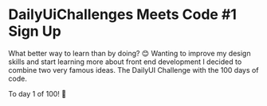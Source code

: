 # DailyUiChallenges Meets Code #1 Sign Up 
What better way to learn than by doing? 😊 Wanting to improve my design skills and start learning more about front end development I decided to combine two very famous ideas. The DailyUI Challenge with the 100 days of code. 

To day 1 of 100! 🚀
